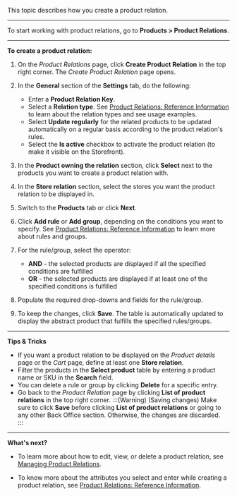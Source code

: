 This topic describes how you create a product relation.
***
To start working with product relations, go to **Products > Product Relations**.
***
**To create a product relation:**
1. On the *Product Relations* page, click **Create Product Relation** in the top right corner. The *Create Product Relation* page opens.
2. In  the **General** section of the **Settings** tab, do the following:
    * Enter a **Product Relation Key**.
    * Select a **Relation type**. See [Product Relations: Reference Information](https://documentation.spryker.com/docs/product-relations-reference-information) to learn about the relation types and see usage examples.
    * Select **Update regularly** for the related products to be updated automatically on a regular basis according to the product relation's rules.
    * Select the **Is active** checkbox to activate the product relation (to make it visible on the Storefront).
3. In the **Product owning the relation** section, click **Select** next to the products you want to create a product relation with.

4. In the **Store relation** section, select the stores you want the product relation to be displayed in.

5. Switch to the **Products** tab or click **Next**.

6. Click **Add rule** or **Add group**, depending on the conditions you want to specify. See  [Product Relations: Reference Information](https://documentation.spryker.com/docs/product-relations-reference-information) to learn more about rules and groups.

7. For the rule/group, select the operator:
    * **AND** - the selected products are displayed if all the specified conditions are fulfilled
    * **OR** -  the selected products are displayed if at least one of the specified conditions is fulfilled

8. Populate the required drop-downs and fields for the rule/group.

9. To keep the changes, click **Save**. The table is automatically updated to display the abstract product that fulfills the specified rules/groups.

***
**Tips & Tricks**

* If you want a product relation to be displayed on the *Product details* page or the *Cart* page, define at least one **Store relation**.
* Filter the products in the **Select product** table by entering a product name or SKU in the **Search** field.
* You can delete a rule or group by clicking **Delete** for a specific entry.
* Go back to the *Product Relation* page by clicking **List of product relations** in the top right corner. 
:::(Warning) (Saving changes)
Make sure to click **Save** before clicking **List of product relations** or going to any other Back Office section. Otherwise, the changes are discarded.  
:::

***
**What's next?**

* To learn more about how to edit, view, or delete a product relation, see [Managing Product Relations](https://documentation.spryker.com/docs/managing-product-relations).

* To know more about the attributes you select and enter while creating a product relation, see [Product Relations: Reference Information](https://documentation.spryker.com/docs/product-relations-reference-information).